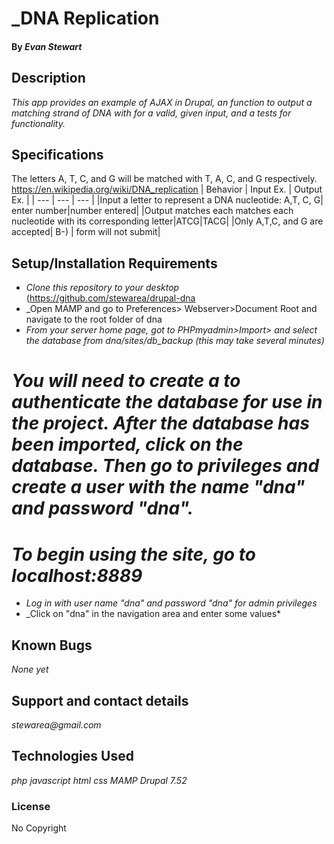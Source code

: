 # _DNA Replication



#### By _**Evan Stewart**_

## Description
_This app provides an example of AJAX in Drupal, an function to output a matching strand of DNA with for a valid, given input, and a tests for functionality._


## Specifications

The letters A, T, C, and G will be matched with T, A, C, and G respectively.
https://en.wikipedia.org/wiki/DNA_replication
| Behavior | Input Ex. | Output Ex. |
| --- | --- | --- |
|Input a letter to represent a DNA nucleotide: A,T, C, G| enter number|number entered|
|Output matches each matches each nucleotide with its corresponding letter|ATCG|TACG|
|Only A,T,C, and G are accepted| B-) | form will not submit|


## Setup/Installation Requirements
* _Clone this repository to your desktop_
(https://github.com/stewarea/drupal-dna
* _Open MAMP and go to Preferences> Webserver>Document Root and navigate to the root folder of dna
* _From your server home page, got to PHPmyadmin>Import> and select the database from dna/sites/db_backup (this may take several minutes)_
# _You will need to create a to authenticate the database for use in the project. After the database has been imported, click on the database. Then go to privileges and create a user with the name "dna" and password "dna"._
# _To begin using the site, go to localhost:8889_
* _Log in with user name "dna" and password "dna" for admin privileges_
* _Click on "dna" in the navigation area and enter some values*



## Known Bugs
_None yet_

## Support and contact details
_stewarea@gmail.com_

## Technologies Used
_php_
_javascript_
_html_
_css_
_MAMP_
_Drupal 7.52_


### License
No Copyright
